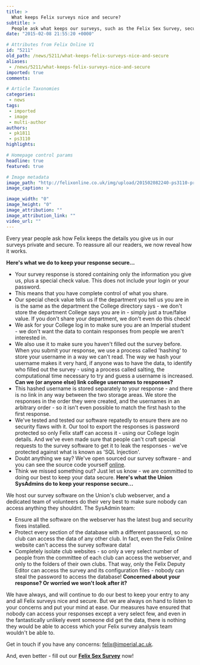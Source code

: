 ```yaml
---
title: >
  What keeps Felix surveys nice and secure?
subtitle: >
  People ask what keeps our surveys, such as the Felix Sex Survey, secure and private. The Felix Team behind the surveys explain how the magic works.
date: "2015-02-08 21:55:20 +0000"

# Attributes from Felix Online V1
id: "5211"
old_path: /news/5211/what-keeps-felix-surveys-nice-and-secure
aliases:
 - /news/5211/what-keeps-felix-surveys-nice-and-secure
imported: true
comments:

# Article Taxonomies
categories:
 - news
tags:
 - imported
 - image
 - multi-author
authors:
 - pk1811
 - ps3110
highlights:

# Homepage control params
headline: true
featured: true

# Image metadata
image_path: "http://felixonline.co.uk/img/upload/201502082240-ps3110-privatis_stay_safe_online.jpg"
image_caption: >

image_width: "0"
image_height: "0"
image_attribution: ""
image_attribution_link: ""
video_url: ""
---
```


Every year people ask how Felix keeps the details you give us in our surveys private and secure. To reassure all our readers, we now reveal how it works.

__Here's what we do to keep your response secure...__
 - Your survey response is stored containing only the information you give us, plus a special check value. This does not include your login or your password.
 - This means that you have complete control of what you share.
 - Our special check value tells us if the department you tell us you are in is the same as the department the College directory says - we don't store the department College says you are in - simply just a true/false value. If you don't share your department, we don't even do this check!
 - We ask for your College log in to make sure you are an Imperial student - we don't want the data to contain responses from people we aren't interested in.
 - We also use it to make sure you haven't filled out the survey before. When you submit your response, we use a process called 'hashing' to store your username in a way we can't read. The way we hash your username makes it very hard, if anyone was to have the data, to identify who filled out the survey - using a process called salting, the computational time necessary to try and guess a username is increased.
__Can we (or anyone else) link college usernames to responses?__
 - This hashed username is stored separately to your response - and there is no link in any way between the two storage areas. We store the responses in the order they were created, and the usernames in an arbitrary order - so it isn't even possible to match the first hash to the first response.
 - We've tested and tested our software repatedly to ensure there are no security flaws with it. Our tool to export the responses is password protected so only Felix staff can access it - using our College login details. And we've even made sure that people can't craft special requests to the survey software to get it to leak the responses - we've protected against what is known as 'SQL Injection'.
 - Doubt anything we say? We've open sourced our survey software - and you can see the source code yourself [online](https://github.com/FelixOnline/FelixSurveys).
 - Think we missed something out? Just let us know - we are committed to doing our best to keep your data secure.
__Here's what the Union SysAdmins do to keep your response secure...__

We host our survey software on the Union's club webserver, and a dedicated team of volunteers do their very best to make sure nobody can access anything they shouldnt. The SysAdmin team:
 - Ensure all the software on the webserver has the latest bug and security fixes installed.
 - Protect every section of the database with a different password, so no club can access the data of any other club. In fact, even the Felix Online website can't access the survey software data!
 - Completely isolate club websites - so only a very select number of people from the committee of each club can access the webserver, and only to the folders of their own clubs. That way, only the Felix Deputy Editor can access the survey and its configuration files - nobody can steal the password to access the database!
__Concerned about your response? Or worried we won't look after it?__

We have always, and will continue to do our best to keep your entry to any and all Felix surveys nice and secure. But we are always on hand to listen to your concerns and put your mind at ease. Our measures have ensured that nobody can access your responses except a very select few, and even in the fantastically unlikely event someone did get the data, there is nothing they would be able to access which your Felix survey analysis team wouldn't be able to.

Get in touch if you have any concerns: [felix@imperial.ac.uk](mailto:felix@imperial.ac.uk).

And, even better - fill out our [__Felix Sex Survey__](http://www.felixonline.co.uk/sexsurvey) now!
